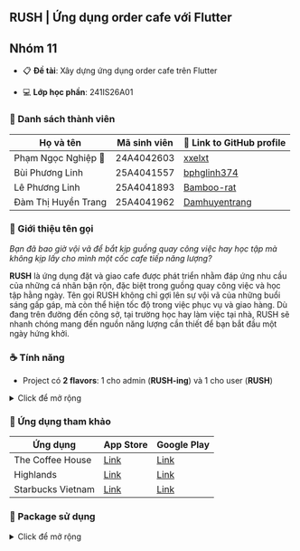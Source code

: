 ## RUSH | Ứng dụng order cafe với Flutter

## Nhóm 11

- 📋 **Đề tài**: Xây dựng ứng dụng order cafe trên Flutter

- 💻 **Lớp học phần**: 241IS26A01

### 💐 Danh sách thành viên

| Họ và tên              | Mã sinh viên | 🔗 Link to GitHub profile                         |
| ---------------------- | ------------ | ------------------------------------------------- |
| Phạm Ngọc Nghiệp 🌟    | 24A4042603   | [xxelxt](https://github.com/xxelxt)               |
| Bùi Phương Linh        | 25A4041557   | [bphglinh374](https://github.com/bphglinh374)     |
| Lê Phương Linh         | 25A4041893   | [Bamboo-rat](https://github.com/Bamboo-rat)       |
| Đàm Thị Huyền Trang    | 25A4041962   | [Damhuyentrang](https://github.com/Damhuyentrang) |'

### 🚀 Giới thiệu tên gọi

*Bạn đã bao giờ vội vã để bắt kịp guồng quay công việc hay học tập mà không kịp lấy cho mình một cốc cafe tiếp năng lượng?*

**RUSH** là ứng dụng đặt và giao cafe được phát triển nhằm đáp ứng nhu cầu của những cá nhân bận rộn, đặc biệt trong guồng quay công việc và học tập hằng ngày. Tên gọi RUSH không chỉ gợi lên sự vội vã của những buổi sáng gấp gáp, mà còn thể hiện tốc độ trong việc phục vụ và giao hàng. Dù đang trên đường đến công sở, tại trường học hay làm việc tại nhà, RUSH sẽ nhanh chóng mang đến nguồn năng lượng cần thiết để bạn bắt đầu một ngày hứng khởi.

### ☕ Tính năng

- Project có **2 flavors**: 1 cho admin (**RUSH-ing**) và 1 cho user (**RUSH**)

<details>
<summary>Click để mở rộng</summary>

| **Tính năng**                                             | **admin** | **user** |
| --------------------------------------------------------- | --------- | -------- |
| Xem, tìm kiếm, sort sản phẩm                              | x         | x        |
| Thêm và chỉnh sửa sản phẩm                                | x         |          |
| Thêm sản phẩm vào wishlist (danh sách yêu thích)          |           | x        |
| Đặt hàng                                                  |           | x        |
| Duyệt và cập nhật trạng thái đơn hàng                     | x         |          |
| Xem, tìm kiếm, sort khách hàng                            | x         |          |
| Khoá tài khoản khách hàng                                 | x         |          |
| Chỉnh sửa thông tin tài khoản cá nhân                     | x         | x        |

</details>

### 🍵 Ứng dụng tham khảo

| Ứng dụng          | App Store                                                                | Google Play                                                                             |
| ----------------- | ------------------------------------------------------------------------ | --------------------------------------------------------------------------------------- |
| The Coffee House  | [Link](https://apps.apple.com/vn/app/the-coffee-house/id1138218678?l=vi) | [Link](https://play.google.com/store/apps/details?id=com.thecoffeehouse.guestapp&hl=vi) |
| Highlands         | [Link](https://apps.apple.com/vn/app/highlands-coffee/id1535599037?l=vi) | [Link](https://play.google.com/store/apps/details?id=com.vti.highlands&hl=vi)           |
| Starbucks Vietnam | [Link](https://apps.apple.com/vn/app/starbucks-vietnam/id1410451879)     | [Link](https://play.google.com/store/apps/details?id=com.starbucks.vn&hl=vi)            |

### 🥐 Package sử dụng

<details>
<summary>Click để mở rộng</summary>

| **Package**                  | **Version**    | **Mục đích sử dụng**                                               |
|------------------------------|----------------|--------------------------------------------------------------------|
| `badges`                     | `^3.1.2`       | Hiển thị huy hiệu (badge) cho widget                               |
| `build_runner`               | `^2.4.9`       | Tạo mã tự động (dùng với `json_serializable`)                      |
| `cached_network_image`       | `^3.3.1`       | Hiển thị hình ảnh từ mạng với bộ nhớ đệm                           |
| `cloud_firestore`            | `^4.16.0`      | Tương tác với Firestore Database                                   |
| `cloudinary_flutter`         | `^1.3.0`       | Tương tác với Cloudinary để quản lý và xử lý ảnh/video             |
| `cloudinary_url_gen`         | `^1.6.0`       | Tạo URL động để quản lý hình ảnh và video trên Cloudinary          |
| `equatable`                  | `^2.0.5`       | So sánh các đối tượng (sử dụng trong state management)             |
| `firebase_auth`              | `^4.19.0`      | Cung cấp các chức năng authenticate cho người dùng Firebase        |
| `firebase_core`              | `^2.28.0`      | Cấu hình Firebase cơ bản                                           |
| `flutter_image_compress`     | `^2.2.0`       | Nén hình ảnh để giảm kích thước tệp                                |
| `flutter_launcher_icons`     | `^0.13.1`      | Tạo icon cho ứng dụng Flutter                                      |
| `flutter_lints`              | `^3.0.2`       | Cung cấp bộ quy tắc lint cho mã nguồn Flutter                      |
| ~~`firebase_storage`~~       | ~~`^11.7.0`~~  | ~~Lưu trữ và quản lý các tệp trong Firebase Storage~~              |
| `flutter_svg`                | `^2.0.10+1`    | Hiển thị các tệp SVG                                               |
| `get_it`                     | `^7.6.8`       | Dependency injection và state management                           |
| `google_fonts`               | `^6.2.1`       | Sử dụng các font chữ từ Google Fonts                               |
| `http`                       | `^1.1.0`       | Gửi và nhận các yêu cầu HTTP                                       |
| `image_picker`               | `^1.0.7`       | Chọn ảnh từ thư viện/chụp ảnh bằng camera                          |
| `intl`                       | `^0.19.0`      | Xử lý định dạng số, ngày giờ và quốc tế hóa                        |
| `json_annotation`            | `^4.8.1`       | Chú thích dữ liệu JSON cho các lớp Dart                            |
| `json_serializable`          | `^6.7.1`       | Tự động tạo mã để chuyển đổi giữa đối tượng Dart và JSON           |
| `provider`                   | `^6.1.2`       | Quản lý trạng thái (State management)                              |
| `shared_preferences`         | `^2.2.2`       | Lưu trữ và truy xuất dữ liệu đơn giản trên thiết bị                |
| `timeago`                    | `^3.6.1`       | Hiển thị thời gian tương đối (*ex: "3 giờ trước"*)                 |
| `url_launcher`               | `^6.2.5`       | Mở URL, email hoặc số điện thoại trên ứng dụng khác                |

</details>
